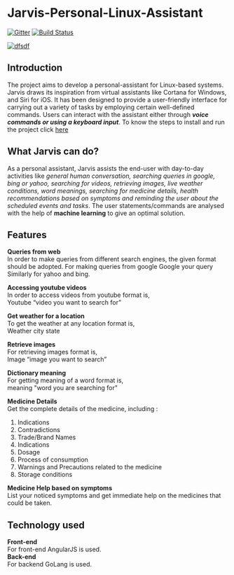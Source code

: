 # Jarvis-Personal-Linux-Assistant

[![Gitter](https://badges.gitter.im/COSS-Jarvis/community.svg)](https://gitter.im/COSS-Jarvis/community?utm_source=badge&utm_medium=badge&utm_campaign=pr-badge) [![Build Status](https://travis-ci.com/Harkishen-Singh/Jarvis-personal-assistant.svg?branch=master)](https://travis-ci.com/Harkishen-Singh/Jarvis-personal-assistant)

[![dfsdf](https://files.gitter.im/COSS-Jarvis/community/euO1/tumblr_nrqm32yH3W1r6xm5co1_1280.gif)](https://gitter.im/COSS-Jarvis/community)

## Introduction

The project aims to develop a personal-assistant for Linux-based systems. Jarvis draws its inspiration from virtual assistants like Cortana for Windows, and Siri for iOS. It has been designed to provide a user-friendly interface for carrying out a variety of tasks by employing certain well-defined commands. Users can interact with the assistant either through ***voice commands or using a keyboard input***.
To know the steps to install and run the project click [here](https://github.com/Harkishen-Singh/Jarvis-personal-assistant/blob/master/INSTALL.md)


## What Jarvis can do?

As a personal assistant, Jarvis assists the end-user with day-to-day activities like *general human conversation, searching queries in google, bing or yahoo, searching for videos, retrieving images, live weather conditions, word meanings, searching for medicine details, health recommendations based on symptoms and reminding the user about the scheduled events and tasks*. The user statements/commands are analysed with the help of **machine learning** to give an optimal solution.

## Features 

**Queries from web**<br/>
In order to make queries from different search engines, the given format should be adopted.
For making queries from google
Google your query
Similarly for yahoo and bing.

**Accessing youtube videos**<br/>
In order to access videos from youtube format is,<br/>
Youtube “video you want to search for”

**Get weather for a location**<br/>
To get the weather at any location format is,<br/>
Weather city state

**Retrieve images**<br/>
For retrieving images format is,<br/>
Image “image you want to search”

**Dictionary meaning**<br/>
For getting meaning of a word format is,<br/>
meaning "word you are searching for"

**Medicine Details**<br/>
Get the complete details of the medicine, including :
1. Indications
2. Contradictions
3. Trade/Brand Names
4. Indications
5. Dosage
6. Process of consumption
7. Warnings and Precautions related to the medicine
8. Storage conditions

**Medicine Help based on symptoms**<br/>
List your noticed symptoms and get immediate help on the medicines that could be taken.

## Technology used<br/>

**Front-end**<br/>
For front-end AngularJS is used.<br/>
**Back-end**<br/>
For backend GoLang is used.
